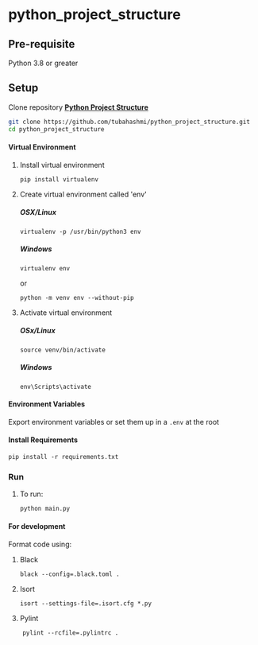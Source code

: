 # python_project_structure

## Pre-requisite

Python 3.8 or greater

## Setup

Clone repository **[Python Project Structure](https://github.com/tubahashmi/python_project_structure.git)**

```sh
git clone https://github.com/tubahashmi/python_project_structure.git
cd python_project_structure
```

#### Virtual Environment

1. Install virtual environment
    ```shell script
    pip install virtualenv
    ```

2. Create virtual environment called 'env'

    ##### OSX/Linux 

    ```shell script
   virtualenv -p /usr/bin/python3 env
    ```
    ##### Windows

    ```shell script
   virtualenv env
    ```
    or
    ```shell script
   python -m venv env --without-pip
    ```
3. Activate virtual environment

    ##### OSx/Linux 
    
    ```shell script
    source venv/bin/activate
    ```

    ##### Windows
    
    ```shell script
   env\Scripts\activate
    ```

#### Environment Variables

Export environment variables or set them up in a `.env` at the root

#### Install Requirements

```shell script
pip install -r requirements.txt
```
  
### Run

1. To run:

    ```shell script
    python main.py
    ```
   
#### For development

Format code using:
1. Black
    ```shell script
    black --config=.black.toml .
    ```
2. Isort
    ```shell script
    isort --settings-file=.isort.cfg *.py
    
    ```
3. Pylint
```shell script
    pylint --rcfile=.pylintrc .
```
